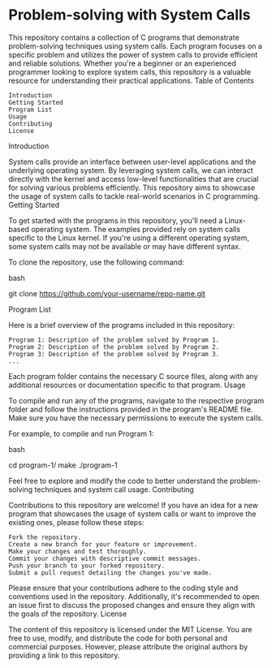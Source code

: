 # Problem-solving with System Calls

This repository contains a collection of C programs that demonstrate problem-solving techniques using system calls. Each program focuses on a specific problem and utilizes the power of system calls to provide efficient and reliable solutions. Whether you're a beginner or an experienced programmer looking to explore system calls, this repository is a valuable resource for understanding their practical applications.
Table of Contents

    Introduction
    Getting Started
    Program List
    Usage
    Contributing
    License

Introduction

System calls provide an interface between user-level applications and the underlying operating system. By leveraging system calls, we can interact directly with the kernel and access low-level functionalities that are crucial for solving various problems efficiently. This repository aims to showcase the usage of system calls to tackle real-world scenarios in C programming.
Getting Started

To get started with the programs in this repository, you'll need a Linux-based operating system. The examples provided rely on system calls specific to the Linux kernel. If you're using a different operating system, some system calls may not be available or may have different syntax.

To clone the repository, use the following command:

bash

git clone https://github.com/your-username/repo-name.git

Program List

Here is a brief overview of the programs included in this repository:

    Program 1: Description of the problem solved by Program 1.
    Program 2: Description of the problem solved by Program 2.
    Program 3: Description of the problem solved by Program 3.
    ...

Each program folder contains the necessary C source files, along with any additional resources or documentation specific to that program.
Usage

To compile and run any of the programs, navigate to the respective program folder and follow the instructions provided in the program's README file. Make sure you have the necessary permissions to execute the system calls.

For example, to compile and run Program 1:

bash

cd program-1/
make
./program-1

Feel free to explore and modify the code to better understand the problem-solving techniques and system call usage.
Contributing

Contributions to this repository are welcome! If you have an idea for a new program that showcases the usage of system calls or want to improve the existing ones, please follow these steps:

    Fork the repository.
    Create a new branch for your feature or improvement.
    Make your changes and test thoroughly.
    Commit your changes with descriptive commit messages.
    Push your branch to your forked repository.
    Submit a pull request detailing the changes you've made.

Please ensure that your contributions adhere to the coding style and conventions used in the repository. Additionally, it's recommended to open an issue first to discuss the proposed changes and ensure they align with the goals of the repository.
License

The content of this repository is licensed under the MIT License. You are free to use, modify, and distribute the code for both personal and commercial purposes. However, please attribute the original authors by providing a link to this repository.
